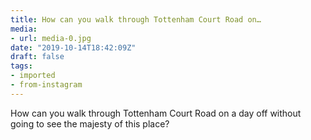 ```yaml
---
title: How can you walk through Tottenham Court Road on…
media:
- url: media-0.jpg
date: "2019-10-14T18:42:09Z"
draft: false
tags:
- imported
- from-instagram
---
```

How can you walk through Tottenham Court Road on a day off without going to see the majesty of this place?
